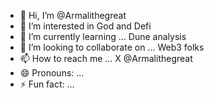 - 👋 Hi, I’m @Armalithegreat
- 👀 I’m interested in God and Defi
- 🌱 I’m currently learning ... Dune analysis
- 💞️ I’m looking to collaborate on ... Web3 folks
- 📫 How to reach me ... X @Armalithegreat
- 😄 Pronouns: ...
- ⚡ Fun fact: ...

<!---
Armalithegreat/Armalithegreat is a ✨ special ✨ repository because its `README.md` (this file) appears on your GitHub profile.
You can click the Preview link to take a look at your changes.
--->
